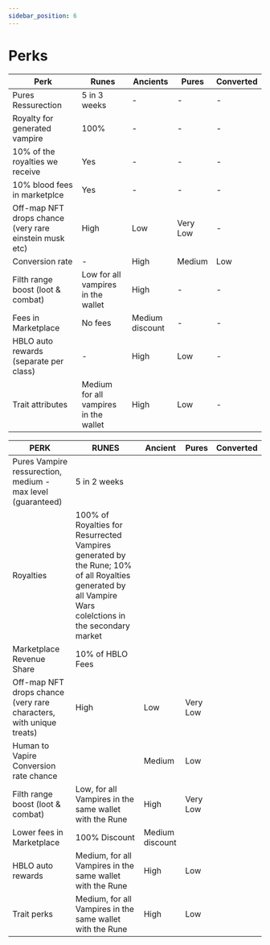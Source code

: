 ```yaml
---
sidebar_position: 6
---
```


# Perks

|Perk| Runes                | Ancients       | Pures           | Converted           |
|----|----------------------|----------------|-----------------|---------------------|
|Pures Ressurection   |5 in 3 weeks           |-              |-  | -                    |
|Royalty for generated vampire   | 100%                 | -         | -    | -                   |
|10% of the royalties we receive   | Yes                  | -           | -      | -               |
|10% blood fees in marketplce   | Yes                 |   -       | -            | -                   |
|Off-map NFT drops chance  (very rare einstein musk etc)   | High                | Low         | Very Low            | -                   |
|Conversion rate   | -       | High       |Medium      |Low                  |
|Filth range boost (loot & combat)   | Low for all vampires in the wallet         |High  |-              |-                 |
|Fees in Marketplace   | No fees  | Medium discount     |-              |-                 |
|HBLO auto rewards (separate per class)   | -              | High        | Low             |-                 |
|Trait attributes   | Medium for all vampires in the wallet              | High        |Low              |-                   |








|                                 PERK                                 |                                                                          RUNES                                                                          |     Ancient     |  Pures   | Converted |
|----------------------------------------------------------------------|---------------------------------------------------------------------------------------------------------------------------------------------------------|-----------------|----------|-----------|
| Pures Vampire ressurection, medium - max level (guaranteed)          | 5 in 2 weeks                                                                                                                                            |                 |          |           |
| Royalties                                                            | 100% of Royalties for Resurrected Vampires generated by the Rune; 10% of all Royalties generated by all Vampire Wars colelctions in the secondary market|                 |          |           |
| Marketplace Revenue Share                                            | 10% of HBLO Fees                                                                                                                                        |                 |          |           |
| Off-map NFT drops chance  (very rare characters, with unique treats) | High                                                                                                                                                    | Low             | Very Low |           |
| Human to Vapire Conversion rate chance                               |                                                                                                                                                         | Medium          | Low      |           |
| Filth range boost (loot & combat)                                    | Low, for all Vampires in the same wallet with the Rune                                                                                                  | High            | Very Low |           |
| Lower fees in Marketplace                                            | 100% Discount                                                                                                                                           | Medium discount |          |           |
| HBLO auto rewards                                                    | Medium, for all Vampires in the same wallet with the Rune                                                                                               | High            | Low      |           |
| Trait perks                                                          | Medium, for all Vampires in the same wallet with the Rune                                                                                               | High            | Low      |           |

